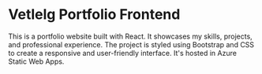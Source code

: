 
# Vetlelg Portfolio Frontend
This is a portfolio website built with React. It showcases my skills, projects, and professional experience. The project is styled using Bootstrap and CSS to create a responsive and user-friendly interface. It's hosted in Azure Static Web Apps.
